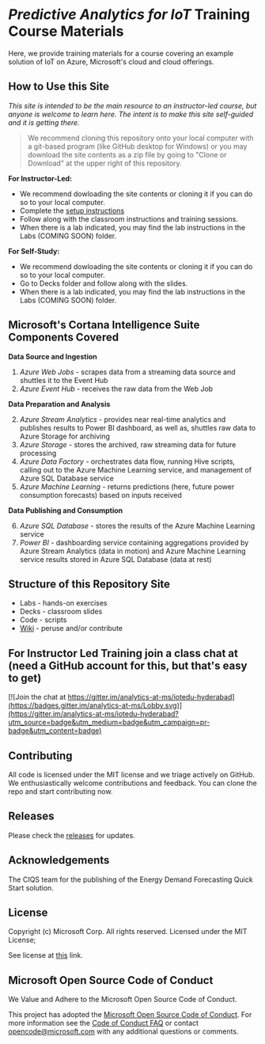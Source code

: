 # *Predictive Analytics for IoT* Training Course Materials

Here, we provide training materials for a course covering an example solution of IoT on Azure, Microsoft's cloud and cloud offerings.

## How to Use this Site

*This site is intended to be the main resource to an instructor-led course, but anyone is welcome to learn here.  The intent is to make this site self-guided and it is getting there.*

> We recommend cloning this repository onto your local computer with a git-based program (like GitHub desktop for Windows) or you may download the site contents as a zip file by going to "Clone or Download" at the upper right of this repository.

**For Instructor-Led:**
* We recommend dowloading the site contents or cloning it if you can do so to your local computer.
* Complete the [setup instructions](/PREREQUISITES.md)
* Follow along with the classroom instructions and training sessions.
* When there is a lab indicated, you may find the lab instructions in the Labs (COMING SOON) folder.


**For Self-Study:**
* We recommend dowloading the site contents or cloning it if you can do so to your local computer.
* Go to Decks folder and follow along with the slides.
* When there is a lab indicated, you may find the lab instructions in the Labs (COMING SOON) folder.

## Microsoft's Cortana Intelligence Suite Components Covered

**Data Source and Ingestion**

1.  *Azure Web Jobs* - scrapes data from a streaming data source and shuttles it to the Event Hub
1.  *Azure Event Hub* - receives the raw data from the Web Job

**Data Preparation and Analysis**

2.  *Azure Stream Analytics* - provides near real-time analytics and publishes results to Power BI dashboard, as well as, shuttles raw data to Azure Storage for archiving
3. *Azure Storage* - stores the archived, raw streaming data for future processing
4. *Azure Data Factory* - orchestrates data flow, running Hive scripts, calling out to the Azure Machine Learning service, and management of Azure SQL Database service
5. *Azure Machine Learning* - returns predictions (here, future power consumption forecasts) based on inputs received

**Data Publishing and Consumption**

6.  *Azure SQL Database* - stores the results of the Azure Machine Learning service
7.  *Power BI* - dashboarding service containing aggregations provided by Azure Stream Analytics (data in motion) and Azure Machine Learning service results stored in Azure SQL Database (data at rest)

## Structure of this Repository Site
*  Labs - hands-on exercises
*  Decks - classroom slides
*  Code - scripts
*  [Wiki](https://github.com/michhar/data-pipeline-education/wiki) - peruse and/or contribute

## For Instructor Led Training join a class chat at (need a GitHub account for this, but that's easy to get)

[![Join the chat at https://gitter.im/analytics-at-ms/iotedu-hyderabad](https://badges.gitter.im/analytics-at-ms/Lobby.svg)](https://gitter.im/analytics-at-ms/iotedu-hyderabad?utm_source=badge&utm_medium=badge&utm_campaign=pr-badge&utm_content=badge)

## Contributing

All code is licensed under the MIT license and we triage actively on GitHub. We enthusiastically welcome contributions and feedback. You can clone the repo and start contributing now. 

## Releases

Please check the [releases](https://github.com/michhar/data-pipeline-education/releases) for updates.

## Acknowledgements

The CIQS team for the publishing of the Energy Demand Forecasting Quick Start solution.

## License

Copyright (c) Microsoft Corp.  All rights reserved. Licensed under the MIT License;

See license at [this](https://github.com/michhar/data-pipeline-education/blob/master/LICENSE.md) link.

## Microsoft Open Source Code of Conduct

We Value and Adhere to the Microsoft Open Source Code of Conduct.

This project has adopted the [Microsoft Open Source Code of Conduct](https://opensource.microsoft.com/codeofconduct/). For more information see the [Code of Conduct FAQ](https://opensource.microsoft.com/codeofconduct/faq/) or contact [opencode@microsoft.com](mailto:opencode@microsoft.com) with any additional questions or comments.
